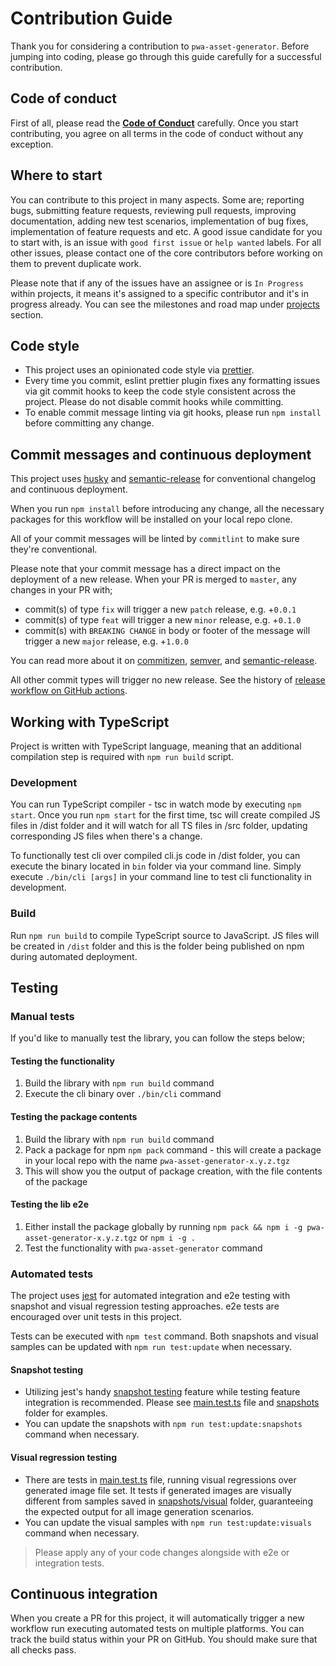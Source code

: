 # Contribution Guide

Thank you for considering a contribution to `pwa-asset-generator`. Before jumping into coding, please go through this guide carefully for a successful contribution.

## Code of conduct

First of all, please read the [__Code of Conduct__](https://github.com/elegantapp/pwa-asset-generator/blob/master/CODE_OF_CONDUCT.md) carefully. Once you start contributing, you agree on all terms in the code of conduct without any exception.

## Where to start

You can contribute to this project in many aspects. Some are; reporting bugs, submitting feature requests, reviewing pull requests, improving documentation, adding new test scenarios, implementation of bug fixes, implementation of feature requests and etc. A good issue candidate for you to start with, is an issue with `good first issue` or `help wanted` labels. For all other issues, please contact one of the core contributors before working on them to prevent duplicate work.

Please note that if any of the issues have an assignee or is `In Progress` within projects, it means it's assigned to a specific contributor and it's in progress already. You can see the milestones and road map under [projects](https://github.com/elegantapp/pwa-asset-generator/projects) section.

## Code style

* This project uses an opinionated code style via [prettier](https://github.com/prettier/prettier).
* Every time you commit, eslint prettier plugin fixes any formatting issues via git commit hooks to keep the code style consistent across the project. Please do not disable commit hooks while committing.
* To enable commit message linting via git hooks, please run `npm install` before committing any change.

## Commit messages and continuous deployment

This project uses [husky](https://github.com/typicode/husky) and [semantic-release](https://github.com/semantic-release/semantic-release) for conventional changelog and continuous deployment.

When you run `npm install` before introducing any change, all the necessary packages for this workflow will be installed on your local repo clone.

All of your commit messages will be linted by `commitlint` to make sure they're conventional.

Please note that your commit message has a direct impact on the deployment of a new release. When your PR is merged to `master`, any changes in your PR with;

*  commit(s) of type `fix` will trigger a new `patch` release, e.g. +`0.0.1`
*  commit(s) of type `feat` will trigger a new `minor` release, e.g. +`0.1.0`
*  commit(s) with `BREAKING CHANGE` in body or footer of the message will trigger a new `major` release, e.g. +`1.0.0`

You can read more about it on [commitizen](https://github.com/commitizen/cz-cli), [semver](https://semver.org), and [semantic-release](https://github.com/semantic-release/semantic-release).

All other commit types will trigger no new release. See the history of [release workflow on GitHub actions](https://github.com/elegantapp/pwa-asset-generator/actions?query=workflow%3ARelease).

## Working with TypeScript

Project is written with TypeScript language, meaning that an additional compilation step is required with `npm run build` script.

### Development

You can run TypeScript compiler - tsc in watch mode by executing `npm start`. Once you run `npm start` for the first time, tsc will create compiled JS files in /dist folder and it will watch for all TS files in /src folder, updating corresponding JS files when there's a change.

To functionally test cli over compiled cli.js code in /dist folder, you can execute the binary located in `bin` folder via your command line. Simply execute `./bin/cli [args]` in your command line to test cli functionality in development.

### Build

Run `npm run build` to compile TypeScript source to JavaScript. JS files will be created in `/dist` folder and this is the folder being published on npm during automated deployment.

## Testing

### Manual tests
If you'd like to manually test the library, you can follow the steps below;

#### Testing the functionality
1. Build the library with `npm run build` command
2. Execute the cli binary over `./bin/cli` command

#### Testing the package contents
1. Build the library with `npm run build` command
2. Pack a package for npm `npm pack` command - this will create a package in your local repo with the name `pwa-asset-generator-x.y.z.tgz`
3. This will show you the output of package creation, with the file contents of the package

#### Testing the lib e2e
1. Either install the package globally by running `npm pack && npm i -g pwa-asset-generator-x.y.z.tgz` or `npm i -g .`
2. Test the functionality with `pwa-asset-generator` command

### Automated tests
The project uses [jest](https://jestjs.io) for automated integration and e2e testing with snapshot and visual regression testing approaches. e2e tests are encouraged over unit tests in this project.

Tests can be executed with `npm test` command.
Both snapshots and visual samples can be updated with `npm run test:update` when necessary.

#### Snapshot testing
* Utilizing jest's handy [snapshot testing](https://jestjs.io/docs/en/snapshot-testing) feature while testing feature integration is recommended. Please see [main.test.ts](https://github.com/elegantapp/pwa-asset-generator/blob/master/src/main.test.ts) file and [snapshots](https://github.com/elegantapp/pwa-asset-generator/tree/master/src/__snapshots__) folder for examples.
* You can update the snapshots with `npm run test:update:snapshots` command when necessary.

#### Visual regression testing

* There are tests in [main.test.ts](https://github.com/elegantapp/pwa-asset-generator/blob/master/src/main.test.ts) file, running visual regressions over generated image file set. It tests if generated images are visually different from samples saved in [snapshots/visual](https://github.com/elegantapp/pwa-asset-generator/tree/master/src/__snapshots__/visual) folder, guaranteeing the expected output for all image generation scenarios.
* You can update the visual samples with `npm run test:update:visuals` command when necessary.

> Please apply any of your code changes alongside with e2e or integration tests.

## Continuous integration

When you create a PR for this project, it will automatically trigger a new workflow run executing automated tests on multiple platforms. You can track the build status within your PR on GitHub. You should make sure that all checks pass.
